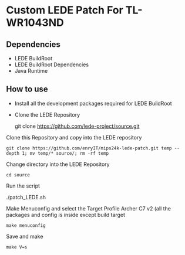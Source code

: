 Custom LEDE Patch For TL-WR1043ND
======================================================

Dependencies
------------

* LEDE BuildRoot
* LEDE BuildRoot Dependencies
* Java Runtime

How to use
----------

* Install all the development packages required for LEDE BuildRoot
* Clone the LEDE Repository

    git clone https://github.com/lede-project/source.git
    
Clone this Repository and copy into the LEDE repository

    git clone https://github.com/enryIT/mips24k-lede-patch.git temp --depth 1; mv temp/* source/; rm -rf temp

Change directory into the LEDE Repository

    cd source

Run the script

./patch_LEDE.sh

Make Menuconfig and select the Target Profile Archer C7 v2 (all the packages and config is inside except build target

    make menuconfig

Save and make

    make V=s
